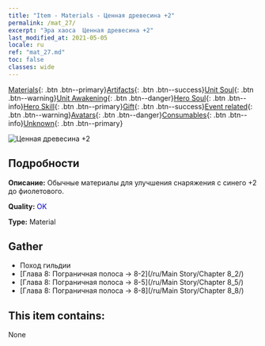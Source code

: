 ```yaml
---
title: "Item - Materials - Ценная древесина +2"
permalink: /mat_27/
excerpt: "Эра хаоса  Ценная древесина +2"
last_modified_at: 2021-05-05
locale: ru
ref: "mat_27.md"
toc: false
classes: wide
---
```

 [Materials](/ItemsRU/){: .btn .btn--primary}[Artifacts](/ItemsRU/Artifacts/){: .btn .btn--success}[Unit Soul](/ItemsRU/UnitSoul/){: .btn .btn--warning}[Unit Awakening](/ItemsRU/UnitAwakening/){: .btn .btn--danger}[Hero Soul](/ItemsRU/HeroSoul/){: .btn .btn--info}[Hero Skill](/ItemsRU/HeroSkill/){: .btn .btn--primary}[Gift](/ItemsRU/Gift/){: .btn .btn--success}[Event related](/ItemsRU/Events/){: .btn .btn--warning}[Avatars](/ItemsRU/Avatars/){: .btn .btn--danger}[Consumables](/ItemsRU/Consumables/){: .btn .btn--info}[Unknown](/ItemsRU/Unknown/){: .btn .btn--primary}

 ![Ценная древесина +2](/images/t/i_cailiao_mucai1.png)

## Подробности
 **Описание:** Обычные материалы для улучшения снаряжения c синего +2 до фиолетового.

 **Quality:** <span style="color: #0000CD">OK</span>

 **Type:** Material

## Gather

*    Поход гильдии 
*    [Глава 8: Пограничная полоса -> 8-2](/ru/Main Story/Chapter 8_2/) 
*    [Глава 8: Пограничная полоса -> 8-5](/ru/Main Story/Chapter 8_5/) 
*    [Глава 8: Пограничная полоса -> 8-8](/ru/Main Story/Chapter 8_8/) 

## This item contains:

  None

